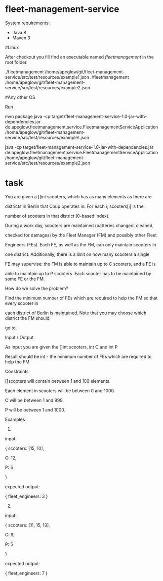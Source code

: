 # fleet-management-service


System requirements:

- Java 8
- Maven 3


#Linux

After checkout you fill find an executable named *fleetmanagement* in the root folder. 

./fleetmanagement /home/apeglow/git/fleet-management-service/src/test/resources/example1.json
./fleetmanagement /home/apeglow/git/fleet-management-service/src/test/resources/example2.json


#Any other OS

Run 

mvn package
java -cp target/fleet-management-service-1.0-jar-with-dependencies.jar de.apeglow.fleetmanagement.service.FleetmanagementServiceApplication /home/apeglow/git/fleet-management-service/src/test/resources/example1.json

java -cp target/fleet-management-service-1.0-jar-with-dependencies.jar de.apeglow.fleetmanagement.service.FleetmanagementServiceApplication /home/apeglow/git/fleet-management-service/src/test/resources/example2.json




# task

You are given a []int scooters, which has as many elements as there are

districts in Berlin that Coup operates in. For each i, scooters[i] is the

number of scooters in that district (0-based index).

During a work day, scooters are maintained (batteries changed, cleaned,

checked for damages) by the Fleet Manager (FM) and possibly other Fleet

Engineers (FEs). Each FE, as well as the FM, can only maintain scooters in

one district. Additionally, there is a limit on how many scooters a single

FE may supervise: the FM is able to maintain up to C scooters, and a FE is

able to maintain up to P scooters. Each scooter has to be maintained by some FE or the FM.

How do we solve the problem?

Find the minimum number of FEs which are required to help the FM so that every scooter in

each district of Berlin is maintained. Note that you may choose which district the FM should

go to.

Input / Output

As input you are given the []int scooters, int C and int P

Result should be int - the minimum number of FEs which are required to help the FM

Constraints

[]scooters will contain between 1 and 100 elements.

Each element in scooters will be between 0 and 1000.

C will be between 1 and 999.

P will be between 1 and 1000.

Examples

1)

input:

{ scooters: [15, 10],

C: 12,

P: 5

}

expected output:

{ fleet_engineers: 3 }

2)

input:

{ scooters: [11, 15, 13],

C: 9,

P: 5

}

expected output:

{ fleet_engineers: 7 }
